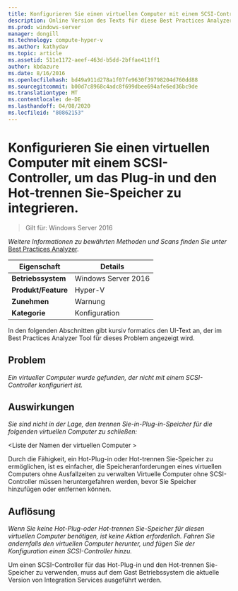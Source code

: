 ```yaml
---
title: Konfigurieren Sie einen virtuellen Computer mit einem SCSI-Controller, um das Plug-in und den Hot-trennen Sie-Speicher zu integrieren.
description: Online Version des Texts für diese Best Practices Analyzer Regel.
ms.prod: windows-server
manager: dongill
ms.technology: compute-hyper-v
ms.author: kathydav
ms.topic: article
ms.assetid: 511e1172-aeef-463d-b5dd-2bffae411ff1
author: kbdazure
ms.date: 8/16/2016
ms.openlocfilehash: bd49a911d278a1f07fe9630f39798204d760dd88
ms.sourcegitcommit: b00d7c8968c4adc8f699dbee694afe6ed36bc9de
ms.translationtype: MT
ms.contentlocale: de-DE
ms.lasthandoff: 04/08/2020
ms.locfileid: "80862153"
---
```

# <a name="configure-a-virtual-machine-with-a-scsi-controller-to-be-able-to-hot-plug-and-hot-unplug-storage"></a>Konfigurieren Sie einen virtuellen Computer mit einem SCSI-Controller, um das Plug-in und den Hot-trennen Sie-Speicher zu integrieren.

>Gilt für: Windows Server 2016


  
*Weitere Informationen zu bewährten Methoden und Scans finden Sie unter* [Best Practices Analyzer](https://go.microsoft.com/fwlink/?LinkId=122786).  
  
|Eigenschaft|Details|  
|-|-|  
|**Betriebssystem**|Windows Server 2016|  
|**Produkt/Feature**|Hyper-V|  
|**Zunehmen**|Warnung|  
|**Kategorie**|Konfiguration|  
  
In den folgenden Abschnitten gibt kursiv formatics den UI-Text an, der im Best Practices Analyzer Tool für dieses Problem angezeigt wird.  
  
## <a name="issue"></a>Problem  
  
*Ein virtueller Computer wurde gefunden, der nicht mit einem SCSI-Controller konfiguriert ist.*  
  
## <a name="impact"></a>Auswirkungen  
  
*Sie sind nicht in der Lage, den trennen Sie-in-Plug-in-Speicher für die folgenden virtuellen Computer zu schließen:*  
  
\<Liste der Namen der virtuellen Computer >  
  
Durch die Fähigkeit, ein Hot-Plug-in oder Hot-trennen Sie-Speicher zu ermöglichen, ist es einfacher, die Speicheranforderungen eines virtuellen Computers ohne Ausfallzeiten zu verwalten Virtuelle Computer ohne SCSI-Controller müssen heruntergefahren werden, bevor Sie Speicher hinzufügen oder entfernen können.  
  
## <a name="resolution"></a>Auflösung  
  
*Wenn Sie keine Hot-Plug-oder Hot-trennen Sie-Speicher für diesen virtuellen Computer benötigen, ist keine Aktion erforderlich. Fahren Sie andernfalls den virtuellen Computer herunter, und fügen Sie der Konfiguration einen SCSI-Controller hinzu.*  
  
Um einen SCSI-Controller für das Hot-Plug-in und den Hot-trennen Sie-Speicher zu verwenden, muss auf dem Gast Betriebssystem die aktuelle Version von Integration Services ausgeführt werden.  
  



